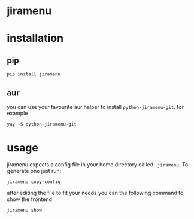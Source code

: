 # jiramenu

# installation

## pip

```
pip install jiramenu
```

## aur

you can use your favourite aur helper to install `python-jiramenu-git`. for example
```
yay -S python-jiramenu-git
```

# usage

jiramenu expects a config file in your home directory called `.jiramenu`. To generate one just run:

```
jiramenu copy-config
```

after editing the file to fit your needs you can the following command to show the frontend

```
jiramenu show
```
